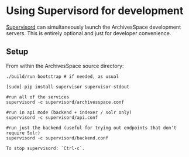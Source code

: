 # Using Supervisord for development

[Supervisord](http://supervisord.org/) can simultaneously launch the ArchivesSpace development servers.
This is entirely optional and just for developer convenience.

## Setup

From within the ArchivesSpace source directory:

```
./build/run bootstrap # if needed, as usual

[sudo] pip install supervisor supervisor-stdout

#run all of the services
supervisord -c supervisord/archivesspace.conf

#run in api mode (backend + indexer / solr only)
supervisord -c supervisord/api.conf

#run just the backend (useful for trying out endpoints that don't require Solr)
supervisord -c supervisord/backend.conf

To stop supervisord: `Ctrl-c`.

```
